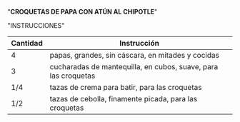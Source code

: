  "**CROQUETAS DE PAPA CON ATÚN AL CHIPOTLE**"
 
 "INSTRUCCIONES"

| Cantidad     | Instrucción                                                     |
| ------------ | --------------------------------------------------------------- |
| 4            | papas, grandes, sin cáscara, en mitades y cocidas               |
| 3            | cucharadas de mantequilla, en cubos, suave, para las croquetas  |
| 1/4          | tazas de crema para batir, para las croquetas                   |
| 1/2          | tazas de cebolla, finamente picada, para las croquetas          |
